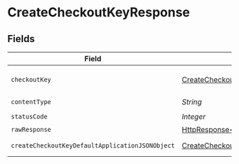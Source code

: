 # CreateCheckoutKeyResponse


## Fields

| Field                                                                                                                    | Type                                                                                                                     | Required                                                                                                                 | Description                                                                                                              |
| ------------------------------------------------------------------------------------------------------------------------ | ------------------------------------------------------------------------------------------------------------------------ | ------------------------------------------------------------------------------------------------------------------------ | ------------------------------------------------------------------------------------------------------------------------ |
| `checkoutKey`                                                                                                            | [CreateCheckoutKeyCheckoutKey](../../models/operations/CreateCheckoutKeyCheckoutKey.md)                                  | :heavy_minus_sign:                                                                                                       | The checkout key.                                                                                                        |
| `contentType`                                                                                                            | *String*                                                                                                                 | :heavy_check_mark:                                                                                                       | N/A                                                                                                                      |
| `statusCode`                                                                                                             | *Integer*                                                                                                                | :heavy_check_mark:                                                                                                       | N/A                                                                                                                      |
| `rawResponse`                                                                                                            | [HttpResponse<byte[]>](https://docs.oracle.com/en/java/javase/11/docs/api/java.net.http/java/net/http/HttpResponse.html) | :heavy_minus_sign:                                                                                                       | N/A                                                                                                                      |
| `createCheckoutKeyDefaultApplicationJSONObject`                                                                          | [CreateCheckoutKeyDefaultApplicationJSON](../../models/operations/CreateCheckoutKeyDefaultApplicationJSON.md)            | :heavy_minus_sign:                                                                                                       | Error response.                                                                                                          |